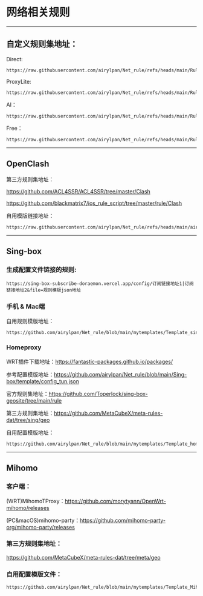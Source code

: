 # 网络相关规则

---

## 自定义规则集地址：

Direct: 
```
https://raw.githubusercontent.com/airylpan/Net_rule/refs/heads/main/Ruleset/Direct.list
```

ProxyLite: 
```
https://raw.githubusercontent.com/airylpan/Net_rule/refs/heads/main/Ruleset/ProxyLite.list
```

AI：
```
https://raw.githubusercontent.com/airylpan/Net_rule/refs/heads/main/Ruleset/AI.list
```
Free：
```
https://raw.githubusercontent.com/airylpan/Net_rule/refs/heads/main/Ruleset/Free.list
```

---

## OpenClash

第三方规则集地址：

https://github.com/ACL4SSR/ACL4SSR/tree/master/Clash

https://github.com/blackmatrix7/ios_rule_script/tree/master/rule/Clash

自用模版链接地址：
```
https://raw.githubusercontent.com/airylpan/Net_rule/refs/heads/main/airyldns.ini
```

---

## Sing-box

### 生成配置文件链接的规则:

```
https://sing-box-subscribe-doraemon.vercel.app/config/订阅链接地址1|订阅链接地址2&file=规则模板json地址
```

### 手机 & Mac端

自用规则模版地址：

```
https://github.com/airylpan/Net_rule/blob/main/mytemplates/Template_singbox_config.json
```

### Homeproxy

WRT插件下载地址：https://fantastic-packages.github.io/packages/

参考配置模版地址：https://github.com/airylpan/Net_rule/blob/main/Sing-box/template/config_tun.json

官方规则集地址：https://github.com/Toperlock/sing-box-geosite/tree/main/rule

第三方规则集地址：https://github.com/MetaCubeX/meta-rules-dat/tree/sing/geo

自用配置模版地址：

```
https://github.com/airylpan/Net_rule/blob/main/mytemplates/Template_homeproxy_config.json
```

---

## Mihomo

### 客户端：

(WRT)MihomoTProxy：https://github.com/morytyann/OpenWrt-mihomo/releases

(PC&macOS)mihomo-party：https://github.com/mihomo-party-org/mihomo-party/releases

### 第三方规则集地址：

https://github.com/MetaCubeX/meta-rules-dat/tree/meta/geo

### 自用配置模版文件：

```
https://github.com/airylpan/Net_rule/blob/main/mytemplates/Template_Mihomo_config.yaml
```
